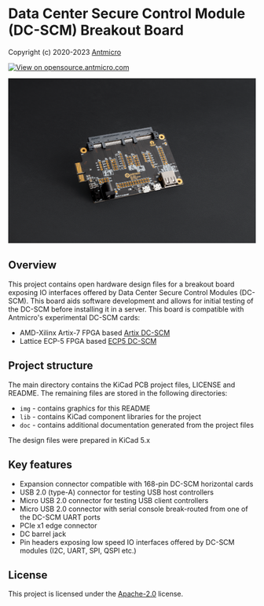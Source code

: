 # Data Center Secure Control Module (DC-SCM) Breakout Board

Copyright (c) 2020-2023 [Antmicro](https://www.antmicro.com)

[![View on opensource.antmicro.com](https://img.shields.io/badge/View%20on-Antmicro%20Open%20Source%20Portal-332d37?style=flat-square)](https://opensource.antmicro.com/projects/dc-scm-breakout-board)

![K410T devboard](/img/bmc-breakout-board.png)

## Overview

This project contains open hardware design files for a breakout board exposing IO interfaces offered by Data Center Secure Control Modules (DC-SCM).
This board aids software development and allows for initial testing of the DC-SCM before installing it in a server.
This board is compatible with Antmicro's experimental DC-SCM cards:

*  AMD-Xilinx Artix-7 FPGA based [Artix DC-SCM](https://github.com/antmicro/artix-dc-scm)
*  Lattice ECP-5 FPGA based [ECP5 DC-SCM](https://github.com/antmicro/ecp5-dc-scm)

## Project structure

The main directory contains the KiCad PCB project files, LICENSE and README.
The remaining files are stored in the following directories:

* ``img`` - contains graphics for this README
* ``lib`` - contains KiCad component libraries for the project
* ``doc`` - contains additional documentation generated from the project files

The design files were prepared in KiCad 5.x

## Key features

* Expansion connector compatible with 168-pin DC-SCM horizontal cards
* USB 2.0 (type-A) connector for testing USB host controllers
* Micro USB 2.0 connector for testing USB client controllers
* Micro USB 2.0 connector with serial console break-routed from one of the DC-SCM UART ports
* PCIe x1 edge connector
* DC barrel jack
* Pin headers exposing low speed IO interfaces offered by DC-SCM modules (I2C, UART, SPI, QSPI etc.)

## License

This project is licensed under the [Apache-2.0](LICENSE) license.
